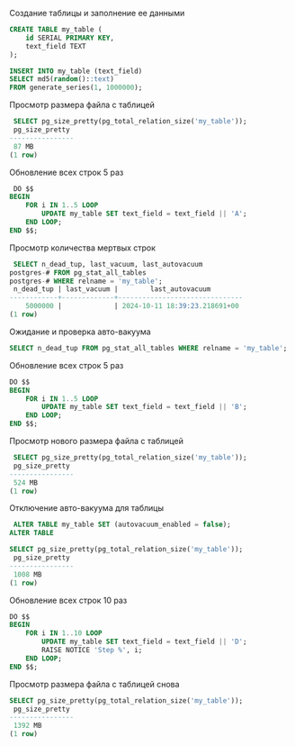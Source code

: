 Создание таблицы и заполнение ее данными 

```sql
CREATE TABLE my_table (
    id SERIAL PRIMARY KEY,
    text_field TEXT
);
```

```sql
INSERT INTO my_table (text_field)
SELECT md5(random()::text)
FROM generate_series(1, 1000000);
```
Просмотр размера файла с таблицей

```sql
 SELECT pg_size_pretty(pg_total_relation_size('my_table'));
 pg_size_pretty
----------------
 87 MB
(1 row)
```
Обновление всех строк 5 раз

```sql
 DO $$
BEGIN
    FOR i IN 1..5 LOOP
        UPDATE my_table SET text_field = text_field || 'A';
    END LOOP;
END $$;
```
Просмотр количества мертвых строк

```sql
 SELECT n_dead_tup, last_vacuum, last_autovacuum
postgres-# FROM pg_stat_all_tables
postgres-# WHERE relname = 'my_table';
 n_dead_tup | last_vacuum |        last_autovacuum
------------+-------------+-------------------------------
    5000000 |             | 2024-10-11 18:39:23.218691+00
(1 row)
```

Ожидание и проверка авто-вакуума
```sql
SELECT n_dead_tup FROM pg_stat_all_tables WHERE relname = 'my_table';
```
Обновление всех строк 5 раз

```sql
DO $$
BEGIN
    FOR i IN 1..5 LOOP
        UPDATE my_table SET text_field = text_field || 'B';
    END LOOP;
END $$;
```
Просмотр нового размера файла с таблицей

```sql
 SELECT pg_size_pretty(pg_total_relation_size('my_table'));
 pg_size_pretty
----------------
 524 MB
(1 row)
```
Отключение авто-вакуума для таблицы
```sql
 ALTER TABLE my_table SET (autovacuum_enabled = false);
ALTER TABLE
```

```sql
SELECT pg_size_pretty(pg_total_relation_size('my_table'));
 pg_size_pretty
----------------
 1008 MB
(1 row)
```

Обновление всех строк 10 раз
```sql
DO $$
BEGIN
    FOR i IN 1..10 LOOP
        UPDATE my_table SET text_field = text_field || 'D';
        RAISE NOTICE 'Step %', i;
    END LOOP;
END $$;
```
Просмотр размера файла с таблицей снова

```sql
SELECT pg_size_pretty(pg_total_relation_size('my_table'));
 pg_size_pretty
----------------
 1392 MB
(1 row)
```


